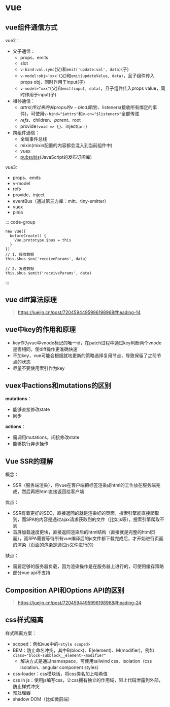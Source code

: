 # vue

## vue组件通信方式

vue2：
- 父子通信：
  - props、emits
  - slot
  - `v-bind:val.sync`(父)和`emit('update:val', data)`(子)
  - `v-model:obj='xxx'`(父)和`emit(updateValue, data)`，且子组件传入props obj，同时作用于input(子)
  - `v-model="xxx"`(父)和`emit(input, data)`，且子组件传入props value，同时作用于input(子)
- 祖孙通信：
  - $attrs(传过来的非props的v-bind属性)、$listeners(接收所有绑定的事件)，可使用`v-bind="$attrs"`和`v-on="$listeners"`全部传递
  - $refs、$children、$parent、$root
  - provide`(void => {}`、inject(`arr`)
- 跨组件通信：
  - 全局事件总线
  - mixin(mixin配置的内容都会混入到当前组件中)
  - vuex
  - [pubsubjs](https://www.npmjs.com/package/pubsub-js)(JavaScript的发布订阅库)

vue3:
- props、emits
- v-model
- refs
- provide、inject
- eventBus（通过第三方库：mitt、tiny-emitter）
- vuex
- pinia

::: code-group

```vue [全局事件总线]
new Vue({
  beforeCreate() {
    Vue.prototype.$bus = this
  }
})
// 1. 接收数据
this.$bus.$on('receiveParams', data)

// 2. 发送数据
this.$bus.$emit('receiveParams', data)
```
:::

## vue diff算法原理

> https://juejin.cn/post/7204594495996198968#heading-14

## vue中key的作用和原理

- key作为vue中vnode标记的唯一id，在patch过程中通过key判断两个vnode是否相同，使diff操作更准确快速
- 不加key，vue可能会根据就地更新的策略选择复用节点，导致保留了之前节点的状态
- 尽量不要使用索引作为key

## vuex中actions和mutations的区别

**mutations**：
- 能够直接修改state
- 同步

**actions**：
- 需调用mutations，间接修改state
- 能够执行异步操作

## Vue SSR的理解

概念：
- SSR（服务端渲染），将vue在客户端把标签渲染成html的工作放在服务端完成，然后再把html直接返回给客户端

优点：
- SSR有着更好的SEO，直接返回的就是渲染好的页面，搜索引擎能直接爬取到，而SPA的内容是通过ajax请求获取到的文件（比如js等），搜索引擎爬取不到
- 首屏加载速度更快，直接返回渲染后的html结构（直接就是完整的html页面），而SPA需要等待所有vue编译后的js文件都下载完成后，才开始进行页面的渲染（页面的渲染是通过js文件进行的）

缺点：
- 需要足够的服务器负载，因为渲染操作是在服务器上进行的，可使用缓存策略
- 部分vue api不支持

## Composition API和Options API的区别

> https://juejin.cn/post/7204594495996198968#heading-24

## css样式隔离

样式隔离方案：
- scoped：例如vue中的`<style scoped>`
- BEM：防止命名冲突，其中B(block)、E(element)、M(modifier)，例如`class="block-subblock__element--modifier"`
  - 解决方式是通过namespace，可使用tailwind css、isolation（css isolation、angular component styles）
- css-loader：css模块话，将css类名加上哈希值
- css in js：使用js编写css，让css拥有独立的作用域，阻止代码泄露到外部，防止样式冲突
- 预处理器
- shadow DOM（比如微前端）
